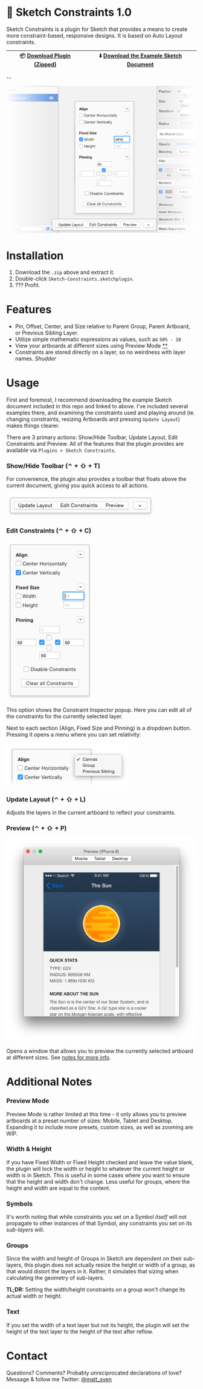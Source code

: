 # :triangular_ruler: Sketch Constraints 1.0

Sketch Constraints is a plugin for Sketch that provides a means to create more constraint-based, responsive designs. It is based on Auto Layout constraints.

:package: [Download Plugin (Zipped)](https://github.com/matt-curtis/Sketch-Constraints/releases/download/v1.0/Sketch-Constraints.sketchplugin.zip) | :arrow_down: [Download the Example Sketch Document](https://github.com/matt-curtis/Sketch-Constraints/raw/master/Constraint%20Demos.sketch)
--- | ---

--

![](README/screenshot.png)

# Installation

1. Download the `.zip` above and extract it.
2. Double-click `Sketch-Constraints.sketchplugin`.
3. ??? Profit.

# Features

- Pin, Offset, Center, and Size relative to Parent Group, Parent Artboard, or Previous Sibling Layer.
- Utilize simple mathematic expressions as values, such as `50% - 10`
- View your artboards at different sizes using Preview Mode [**](#preview-mode)
- Constraints are stored directly on a layer, so no weirdness with layer names. *Shudder*

# Usage

First and foremost, I recommend downloading the example Sketch document included in this repo and linked to above. I've included several examples there, and examining the constraints used and playing around (ie. changing constraints, resizing Artboards and pressing `Update Layout`) makes things clearer.

There are 3 primary actions: Show/Hide Toolbar, Update Layout, Edit Constraints and Preview. All of the features that the plugin provides are available via `Plugins > Sketch Constraints`.

### Show/Hide Toolbar (⌃ + ⇧ + T)

For convenience, the plugin also provides a toolbar that floats above the current document, giving you quick access to all actions.

![Toolbar](README/toolbar.png)

### Edit Constraints (⌃ + ⇧ + C)

![Constraint Inspector](README/constraint-inspector.png)

This option shows the Constraint Inspector popup. Here you can edit all of the constraints for the currently selected layer.

Next to each section (Align, Fixed Size and Pinning) is a dropdown button. Pressing it opens a menu where you can set relativity:

![Constraint Inspector Relativity](README/constraint-inspector-relativity.png)

### Update Layout (⌃ + ⇧ + L)

Adjusts the layers in the current artboard to reflect your constraints.

### Preview (⌃ + ⇧ + P)

![Preview Mode](README/preview-mode.png)

Opens a window that allows you to preview the currently selected artboard at different sizes. See [notes for more info](#preview-mode).

# Additional Notes

### Preview Mode

Preview Mode is rather limited at this time - it only allows you to preview artboards at a preset number of sizes: Mobile, Tablet and Desktop. Expanding it to include more presets, custom sizes, as well as zooming are WIP.

### Width & Height

If you have Fixed Width or Fixed Height checked and leave the value blank, the plugin will lock the width or height to whatever the current height or width is in Sketch. This is useful in some cases where you want to ensure that the height and width don't change. Less useful for groups, where the height and width are equal to the content.

### Symbols

It's worth noting that while constraints you set on a Symbol *itself* will not propagate to other instances of that Symbol, any constraints you set on its *sub-layers* will.

### Groups

Since the width and height of Groups in Sketch are dependent on their sub-layers, this plugin does not actually resize the height or width of a group, as that would distort the layers in it. Rather, it simulates that sizing when calculating the geometry of sub-layers.

**TL;DR:** Setting the width/height constraints on a group won't change its actual width or height.

### Text

If you set the width of a text layer but not its height, the plugin will set the height of the text layer to the height of the text after reflow.


# Contact

Questions? Comments? Probably unreciprocated declarations of love? Message & follow me Twitter: [@matt_sven](http://twitter.com/matt_sven)
